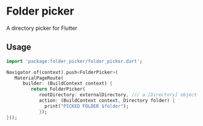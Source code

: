 # Folder picker

A directory picker for Flutter

## Usage

   ```dart
   import 'package:folder_picker/folder_picker.dart';

   Navigator.of(context).push<FolderPicker>(
      MaterialPageRoute(
         builder: (BuildContext context) {
            return FolderPicker(
               rootDirectory: externalDirectory, /// a [Directory] object
               action: (BuildContext context, Directory folder) {
                 print("PICKED FOLDER $folder");
               });
   }));
   ```

